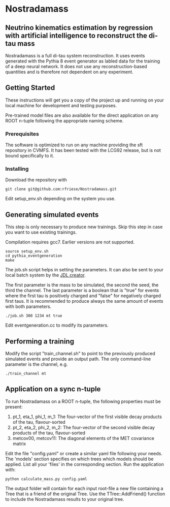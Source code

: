 # Nostradamass
## Neutrino kinematics estimation by regression with artificial intelligence to reconstruct the di-tau mass

Nostradamass is a full di-tau system reconstruction. It uses events generated with the Pythia 8 event generator as labled data for the training of a deep neural network. It does not use any reconstruction-based quantities and is therefore not dependent on any experiment.

## Getting Started

These instructions will get you a copy of the project up and running on your local machine for development and testing purposes.

Pre-trained model files are also available for the direct application on any ROOT n-tuple following the appropriate naming scheme.

### Prerequisites

The software is optimized to run on any machine providing the sft repository in CVMFS. It has been tested with the LCG92 release, but is not bound specifically to it.

### Installing

Download the repository with

```
git clone git@github.com:rfriese/Nostradamass.git
```

Edit setup_env.sh depending on the system you use.


## Generating simulated events

This step is only necessary to produce new trainings. Skip this step in case you want to use existing trainings.

Compilation requires gcc7. Earlier versions are not supported.

```
source setup_env.sh
cd pythia_eventgeneration
make
```

The job.sh script helps in setting the parameters. It can also be sent to your local batch system by the [JDL creator]("https://gitlab.ekp.kit.edu/mschnepf/jdl_creator").

The first parameter is the mass to be simulated, the second the seed, the third the channel. The last parameter is a boolean that is "true" for events where the first tau is positively charged and "false" for negatively charged first taus. It is recommended to produce always the same amount of events with both parameters.
```
./job.sh 300 1234 mt true

```
Edit eventgeneration.cc to modify its parameters.

## Performing a training

Modify the script "train_channel.sh" to point to the previously produced simulated events and provide an output path. The only command-line parameter is the channel, e.g.

```
./train_channel mt
```


## Application on a sync n-tuple

To run Nostradamass on a ROOT n-tuple, the following properties must be present:
1. pt_1, eta_1, phi_1, m_1: The four-vector of the first visible decay products of the tau, flavour-sorted
2. pt_2, eta_2, phi_2, m_2: The four-vector of the second visible decay products of the tau, flavour-sorted
3. metcov00, metcov11: The diagonal elements of the MET covariance matrix

Edit the file "config.yaml" or create a similar yaml file following your needs. The 'models' section specifies on which trees which models should be applied. List all your 'files' in the corresponding section. Run the application with:
```
python calculate_mass.py config.yaml
```

The output folder will contain for each input root-file a new file containing a Tree that is a friend of the original Tree. Use the TTree::AddFriend() function to include the Nostradamass results to your original tree.
